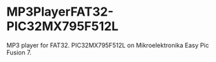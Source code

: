 # MP3PlayerFAT32-PIC32MX795F512L
MP3 player for FAT32. PIC32MX795F512L on Mikroelektronika Easy Pic Fusion 7.
